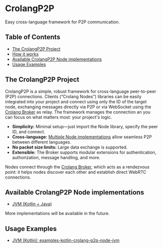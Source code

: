 # CrolangP2P
Easy cross-language framework for P2P communication.

## Table of Contents
- [The CrolangP2P Project](#the-crolangp2p-project)
- [How it works](#how-it-works)
- [Available CrolangP2P Node implementations](#available-crolangp2p-node-implementations)
- [Usage Examples](#usage-examples)

## The CrolangP2P Project
CrolangP2P is a simple, robust framework for cross-language peer-to-peer (P2P) connections. Clients (“Crolang Nodes”) libraries can be easily integrated into your project and connect using only the ID of the target node, exchanging messages directly via P2P or via WebSocket using the [Crolang Broker](https://github.com/crolang-p2p/crolang-p2p-broker) as relay. The framework manages the connection an you can focus on what matters most: your project's logic.

- **Simplicity:** Minimal setup—just import the Node library, specify the peer ID, and connect.
- **Cross-language:** [Multiple Node implementations](#available-crolangp2p-node-implementations) allow seamless P2P between different languages.
- **No packet size limits:** Large data exchange is supported.
- **Extensible:** The Broker supports modular extensions for authentication, authorization, message handling, and more.

Nodes connect through the [Crolang Broker](https://github.com/crolang-p2p/crolang-p2p-broker), which acts as a rendezvous point: it helps nodes discover each other and establish direct WebRTC connections.

## Available CrolangP2P Node implementations
- [JVM (Kotlin + Java)](https://github.com/crolang-p2p/crolang-p2p-node-jvm)

More implementations will be available in the future.

## Usage Examples
- [JVM (Kotlin): examples-kotlin-crolang-p2p-node-jvm](https://github.com/crolang-p2p/examples-kotlin-crolang-p2p-node-jvm)
